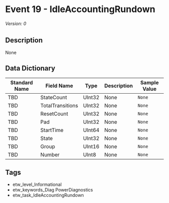 # Event 19 - IdleAccountingRundown
###### Version: 0

## Description
None

## Data Dictionary
|Standard Name|Field Name|Type|Description|Sample Value|
|---|---|---|---|---|
|TBD|StateCount|UInt32|None|`None`|
|TBD|TotalTransitions|UInt32|None|`None`|
|TBD|ResetCount|UInt32|None|`None`|
|TBD|Pad|UInt32|None|`None`|
|TBD|StartTime|UInt64|None|`None`|
|TBD|State|UInt32|None|`None`|
|TBD|Group|UInt16|None|`None`|
|TBD|Number|UInt8|None|`None`|

## Tags
* etw_level_Informational
* etw_keywords_Diag PowerDiagnostics
* etw_task_IdleAccountingRundown